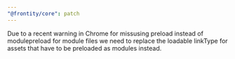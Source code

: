```yaml
---
"@frontity/core": patch
---
```


Due to a recent warning in Chrome for missusing preload instead of modulepreload for module files we need to replace the loadable linkType for assets that have to be preloaded as modules instead.
